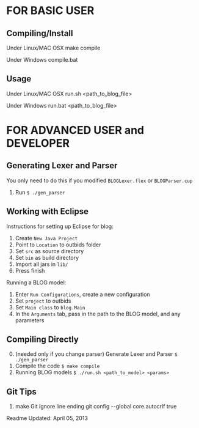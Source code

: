 FOR BASIC USER
===============================
Compiling/Install
----------------------
Under Linux/MAC OSX
  make compile

Under Windows
  compile.bat

Usage
----------------------
Under Linux/MAC OSX
 run.sh <path_to_blog_file> <params>

Under Windows
 run.bat <path_to_blog_file> <params>

FOR ADVANCED USER and DEVELOPER
===============================
Generating Lexer and Parser
----------------------

You only need to do this if you modified `BLOGLexer.flex` or `BLOGParser.cup`

1. Run `$ ./gen_parser`

Working with Eclipse
--------------------

Instructions for setting up Eclipse for blog:

1. Create `New Java Project` 
2. Point to `Location` to outbids folder
3. Set `src` as source directory
4. Set `bin` as build directory
5. Import all jars in `lib/`
6. Press finish

Running a BLOG model:

1. Enter `Run Configurations`, create a new configuration
2. Set `project` to outbids
3. Set `Main class` to `blog.Main`
4. In the `Arguments` tab, pass in the path to the BLOG model, and any parameters

Compiling Directly
------------------

0. (needed only if you change parser) Generate Lexer and Parser `$ ./gen_parser`
1. Compile the code `$ make compile`
2. Running BLOG models `$ ./run.sh <path_to_model> <params>`

Git Tips
-------------------
1. make Git ignore line ending
 git config --global core.autocrlf true


Readme Updated: April 05, 2013
